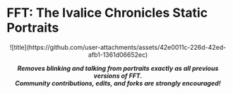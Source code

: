 # FFT: The Ivalice Chronicles Static Portraits
<div align="center">
![title](https://github.com/user-attachments/assets/42e0011c-226d-42ed-afb1-1361d06652ec)
</div>


<div align="center">

__*<p>Removes blinking and talking from portraits exactly as all previous versions of FFT. 
<br>Community contributions, edits, and forks are strongly encouraged!</p>*__

</div>
